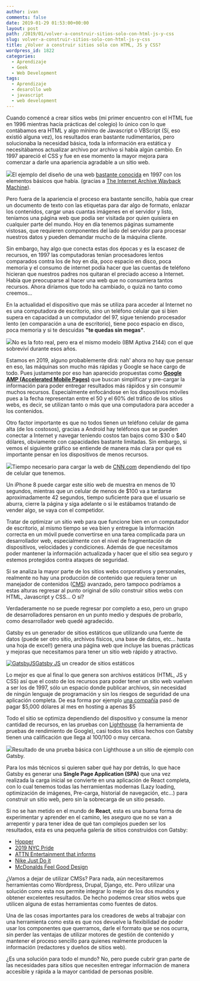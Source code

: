 ```yaml
---
author: ivan
comments: false
date: 2019-01-29 01:53:00+00:00
layout: post
path: /2019/01/volver-a-construir-sitios-solo-con-html-js-y-css
slug: volver-a-construir-sitios-solo-con-html-js-y-css
title: ¿Volver a construir sitios sólo con HTML, JS y CSS?
wordpress_id: 1822
categories:
  - Aprendizaje
  - Geek
  - Web Development
tags:
  - Aprendizaje
  - desarollo web
  - javascript
  - web development
---
```


Cuando comencé a crear sitios webs (mi primer encuentro con el HTML fue en 1996 mientras hacía prácticas del colegio) lo único con lo que contábamos era HTML y algo mínimo de Javascript o VBScript (Sí, eso existió alguna vez), los resultados eran bastante rudimentarios, pero solucionaba la necesidad básica, toda la información era estática y necesitábamos actualizar archivo por archivo si había algún cambio. En 1997 apareció el CSS y fue en ese momento la mayor mejora para comenzar a darle una apariencia agradable a un sitio web.

![](http://ivan.campananaranjo.com/wp-content/uploads/2019/01/Captura-de-pantalla-2019-01-28-a-las-19.03.16.png)El ejemplo del diseño de una web [bastante conocida](http://www.eluniverso.com) en 1997 con los elementos básicos que había. (gracias a [The Internet Archive Wayback Machine](https://web.archive.org/web/19970430004359/http://www.eluniverso.com/)).

Pero fuera de la apariencia el proceso era bastante sencillo, había que crear un documento de texto con las etiquetas para dar algo de formato, enlazar los contenidos, cargar unas cuantas imágenes en el servidor y listo, teníamos una página web que podía ser visitada por quien quisiera en cualquier parte del mundo. Hoy en día tenemos páginas sumamente vistosas, que requieren componentes del lado del servidor para procesar nuestros datos y pueden demandar mucho de la máquina cliente.

Sin embargo, hay algo que conecta estas dos épocas y es la escasez de recursos, en 1997 las computadoras tenían procesadores lentos comparados contra los de hoy en día, poco espacio en disco, poca memoria y el consumo de internet podía hacer que las cuentas de teléfono hicieran que nuestros padres nos quitaran el preciado acceso a Internet. Había que preocuparse al hacer una web que no consumiera tantos recursos. Ahora diríamos que todo ha cambiado, o quizá no tanto como creemos...

En la actualidad el dispositivo que más se utiliza para acceder al Internet no es una computadora de escritorio, sino un teléfono celular que si bien supera en capacidad a un computador del 97, sigue teniendo procesador lento (en comparación a una de escritorio), tiene poco espacio en disco, poca memoria y si te descuidas **"te quedas sin megas"**.

![](http://ivan.campananaranjo.com/wp-content/uploads/2019/01/Aptiva-complete-1.jpg)No es la foto real, pero era el mismo modelo (IBM Aptiva 2144) con el que sobreviví durante esos años.

Estamos en 2019, alguno probablemente dirá: nah' ahora no hay que pensar en eso, las máquinas son mucho más rápidas y Google se hace cargo de todo. Pues justamente por eso han aparecido propuestas como **[Google AMP (Accelerated Mobile Pages)](https://www.ampproject.org/es/)** que buscan simplificar y pre-cargar la información para poder entregar resultados más rápidos y sin consumir muchos recursos. Especialmente enfocándose en los dispositivos móviles pues a la fecha representan entre el 50 y el 60% del tráfico de los sitios webs, es decir, se utilizan tanto o más que una computadora para acceder a los contenidos.

Otro factor importante es que no todos tienen un teléfono celular de gama alta (de los costosos), gracias a Android hay teléfonos que se pueden conectar a Internet y navegar teniendo costos tan bajos como $30 o $40 dólares, obviamente con capacidades bastante limitadas. Sin embargo, si vemos el siguiente gráfico se entiende de manera más clara por qué es importante pensar en los dispositivos de menos recursos.

![](http://ivan.campananaranjo.com/wp-content/uploads/2019/01/Captura-de-pantalla-2019-01-28-a-las-19.27.24.png)Tiempo necesario para cargar la web de [CNN.com](https://edition.cnn.com/) dependiendo del tipo de celular que tenemos.

Un iPhone 8 puede cargar este sitio web de muestra en menos de 10 segundos, mientras que un celular de menos de \$100 va a tardarse aproximadamente 42 segundos, tiempo suficiente para que el usuario se aburra, cierre la página y siga adelante o si le estábamos tratando de vender algo, se vaya con el competidor.

Tratar de optimizar un sitio web para que funcione bien en un computador de escritorio, al mismo tiempo se vea bien y entregue la información correcta en un móvil puede convertirse en una tarea complicada para un desarrollador web, especialmente con el nivel de fragmentación de dispositivos, velocidades y condiciones. Además de que necesitamos poder mantener la información actualizada y hacer que el sitio sea seguro y estemos protegidos contra ataques de seguridad.

Si se analiza la mayor parte de los sitios webs corporativos y personales, realmente no hay una producción de contenido que requiera tener un manejador de contenidos ([CMS](https://es.wikipedia.org/wiki/Sistema_de_gesti%C3%B3n_de_contenidos)) avanzado, pero tampoco podríamos a estas alturas regresar al punto original de sólo construir sitios webs con HTML, Javascript y CSS... O sí?

Verdaderamente no se puede regresar por completo a eso, pero un grupo de desarrolladores pensaron en un punto medio y después de probarlo, como desarrollador web quedé agradecido.

Gatsby es un generador de sitios estáticos que utilizando una fuente de datos (puede ser otro sitio, archivos físicos, una base de datos, etc... hasta una hoja de excel!) genera una página web que incluye las buenas prácticas y mejoras que necesitamos para tener un sitio web rápido y atractivo.

[![GatsbyJS](http://ivan.campananaranjo.com/wp-content/uploads/2019/01/gatsby-logo-150x150.png)](http://gatsbyjs.org)[Gatsby JS](http://gatsbyjs.org) un creador de sitios estáticos

Lo mejor es que al final lo que genera son archivos estáticos (HTML, JS y CSS) así que el costo de los recursos para poder tener un sitio web vuelven a ser los de 1997, sólo un espacio donde publicar archivos, sin necesidad de ningún lenguaje de programación y sin los riesgos de seguridad de una aplicación completa. De esa forma por ejemplo [una compañía](https://www.gatsbyjs.org/blog/2018-06-14-escalade-sports-from-5000-to-5-in-hosting/) pasó de pagar $5,000 dólares al mes en hosting a apenas $5

Todo el sitio se optimiza dependiendo del dispositivo y consume la menor cantidad de recursos, en las pruebas con [Lighthouse](https://developers.google.com/web/tools/lighthouse/) (la herramienta de pruebas de rendimiento de Google), casi todos los sitios hechos con Gatsby tienen una calificación que llega al 100/100 o muy cercana.

![](http://ivan.campananaranjo.com/wp-content/uploads/2019/01/lighthouse-audit-results.png)Resultado de una prueba básica con Lighthouse a un sitio de ejemplo con Gatsby.

Para los más técnicos si quieren saber qué hay por detrás, lo que hace Gatsby es generar una **Single Page Application (SPA)** que una vez realizada la carga inicial se convierte en una aplicación de React completa, con lo cual tenemos todas las herramientas modernas (Lazy loading, optimización de imágenes, Pre-carga, historial de navegación, etc...) para construir un sitio web, pero sin la sobrecarga de un sitio pesado.

Si no se han metido en el mundo de **React**, esta es una buena forma de experimentar y aprender en el camino, les aseguro que no se van a arrepentir y para tener idea de qué tan complejos pueden ser los resultados, esta es una pequeña galería de sitios construidos con Gatsby:

- [Hopper](https://www.hopper.com)
- [2019 NYC Pride](https://2019-worldpride-stonewall50.nycpride.org/)
- [ATTN Entertainment that informs](https://www.attn.com/)
- [Nike Just Do it](https://justdoit.nike.com/)
- [McDonalds Feel Good Design](https://design.mcdonalds.com/)

¿Vamos a dejar de utilizar CMSs? Para nada, aún necesitaremos herramientas como Wordpress, Drupal, Django, etc. Pero utilizar una solución como esta nos permite integrar lo mejor de los dos mundos y obtener excelentes resultados. De hecho podemos crear sitios webs que utilicen alguna de estas herramientas como fuentes de datos.

Una de las cosas importantes para los creadores de webs al trabajar con una herramienta como esta es que nos devuelve la flexibilidad de poder usar los componentes que querramos, darle el formato que se nos ocurra, sin perder las ventajas de utilizar motores de gestión de contenido y mantener el proceso sencillo para quienes realmente producen la información (redactores y dueños de sitios web).

¿Es una solución para todo el mundo? No, pero puede cubrir gran parte de las necesidades para sitios que necesiten entregar información de manera accesible y rápida a la mayor cantidad de personas posible.
